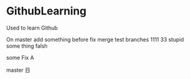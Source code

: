 # GithubLearning
Used to learn Github

On master add something before fix merge
test branches
1111
33 stupid
some thing falsh

some Fix A

master 日
